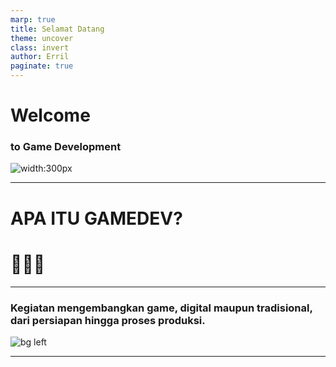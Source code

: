 ```yaml
---
marp: true
title: Selamat Datang
theme: uncover
class: invert
author: Erril
paginate: true
---
```

# Welcome
### to Game Development

![width:300px](miniclass/game/assets/Untitled824_20250508142624.png)

---

# <!--fit--> APA ITU GAMEDEV?
# <!--fit--> 🤔🤔🤔

---

### Kegiatan mengembangkan game, digital maupun tradisional, dari persiapan hingga proses produksi.

![bg left](miniclass/game/assets/Pasted%20image%2020250512212123.png)

---

